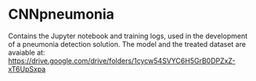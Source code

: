 # CNNpneumonia
Contains the Jupyter notebook and training logs, used in the development of a pneumonia detection solution.
The model and the treated dataset are avaiable at: https://drive.google.com/drive/folders/1cycw54SVYC6H5GrB0DPZxZ-xT6UpSxpa 
